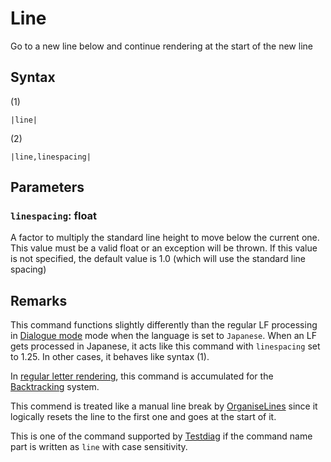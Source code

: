 # Line

Go to a new line below and continue rendering at the start of the new line

## Syntax

(1)

````
|line|
````

(2)

````
|line,linespacing|
````

## Parameters

### `linespacing`:  float

A factor to multiply the standard line height to move below the current one. This value must be a valid float or an exception will be thrown. If this value is not specified, the default value is 1.0 (which will use the standard line spacing)

## Remarks

This command functions slightly differently than the regular LF processing in [Dialogue mode](../../Dialogue%20mode.md) mode when the language is set to `Japanese`. When an LF gets processed in Japanese, it acts like this command with `linespacing` set to 1.25. In other cases, it behaves like syntax (1).

In [regular letter rendering](../../Life%20Cycle/letter%20rendering/regular%20letter%20rendering.md), this command is accumulated for the [Backtracking](../../Related%20Systems/Backtracking.md) system.

This commend is treated like a manual line break by [OrganiseLines](../../Related%20Systems/Automatic%20Line%20Breaks/OrganiseLines.md) since it logically resets the line to the first one and goes at the start of it.

This is one of the command supported by [Testdiag](Testdiag.md) if the command name part is written as `line` with case sensitivity.
